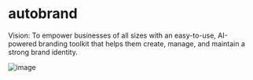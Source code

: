 # autobrand
Vision: To empower businesses of all sizes with an easy-to-use, AI-powered branding toolkit that helps them create, manage, and maintain a strong brand identity.

![image](https://github.com/user-attachments/assets/0084c42d-503a-486e-9ba6-34afce9549c4)
